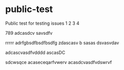# public-test
Public test for testing issues
1
2
3
4

789
adcasdcv
savsdfv

rrrrr
adrfgbsdfbsdfbsdfg
zdascasv
b
sasas
dsvasvdav

adcascvasdfvdddd
ascasDC

sdcwsqce
acaseceqarfvwerv
acasdcvasdfvdswrvf
